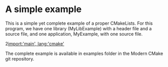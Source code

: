 # A simple example

This is a simple yet complete example of a proper CMakeLists. For this program, we have one library (MyLibExample) with a header file and a source file,
and one application, MyExample,  with one source file. 

2[import:'main', lang:'cmake'](../../examples/simple-project/CMakeLists.txt)

The complete example is available in examples folder in the Modern CMake git repository.
